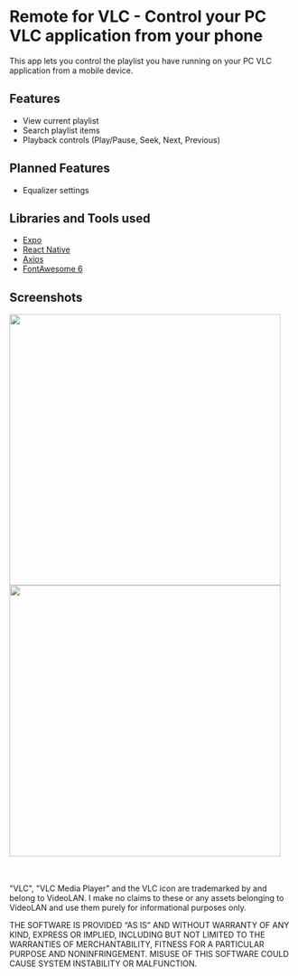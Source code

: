 # Remote for VLC - Control your PC VLC application from your phone

This app lets you control the playlist you have running on your PC VLC application from a mobile device.


## Features
- View current playlist
- Search playlist items
- Playback controls (Play/Pause, Seek, Next, Previous)

## Planned Features
- Equalizer settings

## Libraries and Tools used
- [Expo](https://expo.dev/)
- [React Native](https://reactnative.dev/)
- [Axios](https://github.com/axios/axios)
- [FontAwesome 6](https://fontawesome.com/)

## Screenshots
<img src="https://github.com/user-attachments/assets/639eb103-6bf0-4a3c-9f4b-a55e4e42cebd" height="480">
<img src="https://github.com/user-attachments/assets/68518c50-f479-481c-ba3a-f55255b9fa4b" height="480">


\
\
"VLC", "VLC Media Player" and the VLC icon are trademarked by and belong to VideoLAN. I make no claims to these or any assets belonging to VideoLAN and use them purely for informational purposes only.

THE SOFTWARE IS PROVIDED “AS IS” AND WITHOUT WARRANTY OF ANY KIND, EXPRESS OR IMPLIED, INCLUDING BUT NOT LIMITED TO THE WARRANTIES OF MERCHANTABILITY, FITNESS FOR A PARTICULAR PURPOSE AND NONINFRINGEMENT. MISUSE OF THIS SOFTWARE COULD CAUSE SYSTEM INSTABILITY OR MALFUNCTION.
